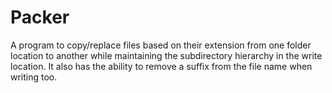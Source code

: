 # Packer
A program to copy/replace files based on their extension from one folder location to another while maintaining the subdirectory hierarchy in the write location. It also has the ability to remove a suffix from the file name when writing too.
